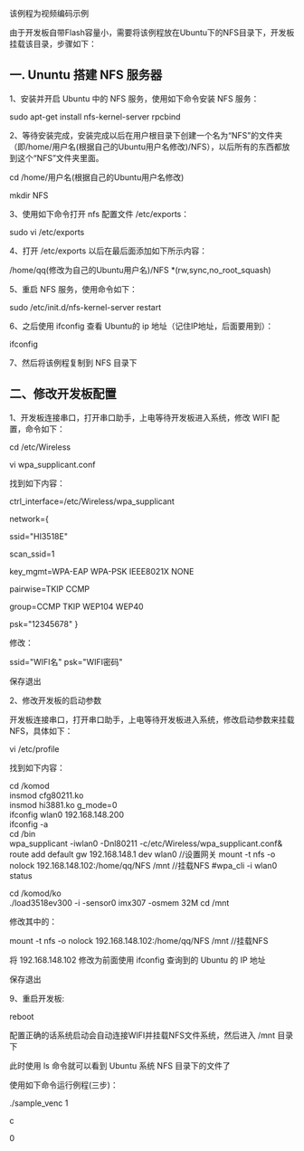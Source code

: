 该例程为视频编码示例

由于开发板自带Flash容量小，需要将该例程放在Ubuntu下的NFS目录下，开发板挂载该目录，步骤如下：

## 一. Ununtu 搭建 NFS 服务器
1、安装并开启 Ubuntu 中的 NFS 服务，使用如下命令安装 NFS 服务：

sudo apt-get install nfs-kernel-server rpcbind

2、等待安装完成，安装完成以后在用户根目录下创建一个名为“NFS”的文件夹（即/home/用户名(根据自己的Ubuntu用户名修改)/NFS），以后所有的东西都放到这个“NFS”文件夹里面。

cd /home/用户名(根据自己的Ubuntu用户名修改)

mkdir NFS

3、使用如下命令打开 nfs 配置文件 /etc/exports：

sudo vi /etc/exports

4、打开 /etc/exports 以后在最后面添加如下所示内容：

/home/qq(修改为自己的Ubuntu用户名)/NFS *(rw,sync,no_root_squash)

5、重启 NFS 服务，使用命令如下：

sudo /etc/init.d/nfs-kernel-server restart

6、之后使用 ifconfig 查看 Ubuntu的 ip 地址（记住IP地址，后面要用到）：

ifconfig

7、然后将该例程复制到 NFS 目录下

## 二、修改开发板配置
1、开发板连接串口，打开串口助手，上电等待开发板进入系统，修改 WIFI 配置，命令如下：

cd /etc/Wireless

vi wpa_supplicant.conf

找到如下内容：

ctrl_interface=/etc/Wireless/wpa_supplicant

network={

ssid="HI3518E"

scan_ssid=1

key_mgmt=WPA-EAP WPA-PSK IEEE8021X NONE

pairwise=TKIP CCMP

group=CCMP TKIP WEP104 WEP40

psk="12345678"
}

修改：

ssid="WIFI名"
psk="WIFI密码"

保存退出

2、修改开发板的启动参数

开发板连接串口，打开串口助手，上电等待开发板进入系统，修改启动参数来挂载 NFS，具体如下：

vi /etc/profile

找到如下内容：

cd /komod                                                            
insmod cfg80211.ko                                                   
insmod hi3881.ko g_mode=0                                            
ifconfig wlan0 192.168.148.200                      
ifconfig -a                                                    
cd /bin                                                              
wpa_supplicant -iwlan0 -Dnl80211 -c/etc/Wireless/wpa_supplicant.conf&
route add default gw 192.168.148.1 dev wlan0                //设置网关
mount -t nfs -o nolock 192.168.148.102:/home/qq/NFS /mnt    //挂载NFS
#wpa_cli -i wlan0 status

cd /komod/ko                                            
./load3518ev300 -i -sensor0 imx307 -osmem 32M 
cd /mnt

修改其中的：
 
mount -t nfs -o nolock 192.168.148.102:/home/qq/NFS /mnt    //挂载NFS

将 192.168.148.102 修改为前面使用 ifconfig 查询到的 Ubuntu 的 IP 地址

保存退出

9、重启开发板:

reboot

配置正确的话系统启动会自动连接WIFI并挂载NFS文件系统，然后进入 /mnt 目录下

此时使用 ls 命令就可以看到 Ubuntu 系统 NFS 目录下的文件了

使用如下命令运行例程(三步)：

./sample_venc 1

c

0
